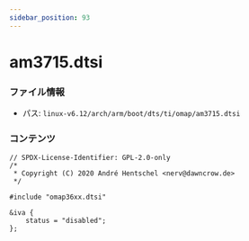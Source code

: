 ```yaml
---
sidebar_position: 93
---
```

# am3715.dtsi

### ファイル情報

- パス: `linux-v6.12/arch/arm/boot/dts/ti/omap/am3715.dtsi`

### コンテンツ

```dtsi
// SPDX-License-Identifier: GPL-2.0-only
/*
 * Copyright (C) 2020 André Hentschel <nerv@dawncrow.de>
 */

#include "omap36xx.dtsi"

&iva {
	status = "disabled";
};

```
